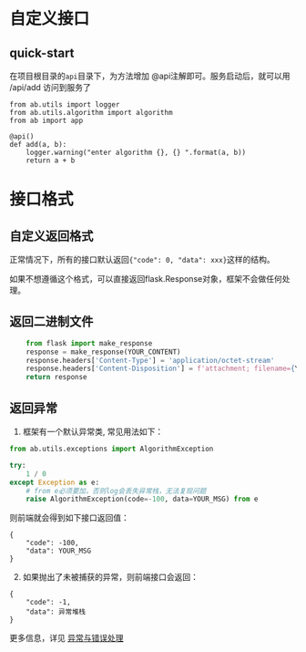 
# 自定义接口

## quick-start
在项目根目录的`api`目录下，为方法增加 @api注解即可。服务启动后，就可以用 /api/add 访问到服务了

```
from ab.utils import logger
from ab.utils.algorithm import algorithm
from ab import app

@api()
def add(a, b):
    logger.warning("enter algorithm {}, {} ".format(a, b))
    return a + b
```

# 接口格式

## 自定义返回格式
正常情况下，所有的接口默认返回`{"code": 0, "data": xxx}`这样的结构。

如果不想遵循这个格式，可以直接返回flask.Response对象，框架不会做任何处理。

## 返回二进制文件

```python
    from flask import make_response
    response = make_response(YOUR_CONTENT)
    response.headers['Content-Type'] = 'application/octet-stream'
    response.headers['Content-Disposition'] = f'attachment; filename={YOUR_FILENAME}'
    return response
```

## 返回异常
1. 框架有一个默认异常类, 常见用法如下：

```python
from ab.utils.exceptions import AlgorithmException

try:
    1 / 0
except Exception as e:
    # from e必须要加，否则log会丢失异常栈，无法复现问题
    raise AlgorithmException(code=-100, data=YOUR_MSG) from e
```
则前端就会得到如下接口返回值：
```
{
    "code": -100,
    "data": YOUR_MSG
}
```

2. 如果抛出了未被捕获的异常，则前端接口会返回：
```
{
    "code": -1,
    "data": 异常堆栈
}
```

更多信息，详见 [异常与错误处理](error.md)



